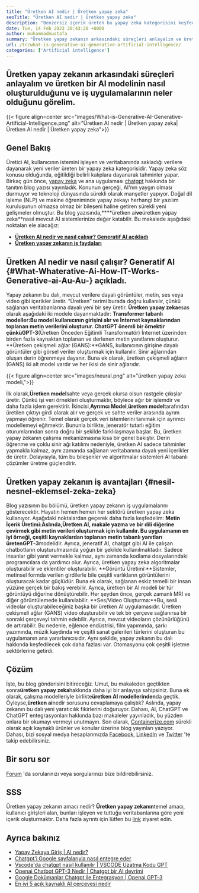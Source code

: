```yaml
---
title: "Üretken AI nedir | Üretken yapay zeka" 
seoTitle: "Üretken AI nedir | Üretken yapay zeka" 
description: "Benzersiz içerik üreten bu yapay zeka kategorisini keşfedin. Makaleye başlayalım ve cevabı almaya çalışalım, üretken AI nedir?" 
date: Tue, 14 Feb 2023 20:43:20 +0000
author: muhammadmustafa
summary: "Üretken yapay zekanın arkasındaki süreçleri anlayalım ve üretken bir AI modelinin nasıl inşa edildiğini ve iş uygulamalarının neler olduğunu görelim." 
url: /tr/what-is-generative-ai-generative-artificial-intelligence/
categories: ['Artificial intelligence']
---
```


## Üretken yapay zekanın arkasındaki süreçleri anlayalım ve üretken bir AI modelinin nasıl oluşturulduğunu ve iş uygulamalarının neler olduğunu görelim.

{{< figure align=center src="images/What-is-Generative-AI-Generative-Artificial-Intelligence.png" alt="Üretken AI nedir | Üretken yapay zeka|Üretken AI nedir | Üretken yapay zeka">}}


## Genel Bakış
Üretici AI, kullanıcının istemini işleyen ve veritabanında sakladığı verilere dayanarak yeni veriler üreten bir yapay zeka kategorisidir. Yapay zeka söz konusu olduğunda, eğitildiği belirli kalıplara dayanarak tahminler yapar. Birkaç gün önce, [yapay zeka][1] ve ana uygulaması [chatgpt][2] hakkında bir tanıtım blog yazısı yayınladık. Konunun gerçeği, AI'nın yaygın olması durmuyor ve teknoloji dünyasında sürekli olarak manşetler yapıyor. Doğal dil işleme (NLP) ve makine öğreniminde yapay zekayı herhangi bir yazılım kuruluşunun olmazsa olmaz bir bileşeni haline getiren sürekli yeni gelişmeler olmuştur. Bu blog yazısında,****üretken ai**ve**üretken yapay zeka**nasıl mevcut AI sistemlerinize değer katabilir.
Bu makalede aşağıdaki noktaları ele alacağız:
* [**Üretken AI nedir ve nasıl çalışır? Generatif AI açıkladı**][3]
* [**Üretken yapay zekanın iş faydaları**][4]

## Üretken AI nedir ve nasıl çalışır? Generatif AI {#What-Whaterative-Ai-How-IT-Works-Generative-ai-Au-Au-} açıkladı.
Yapay zekanın bu dalı, mevcut verilere dayalı görüntüler, metin, ses veya video gibi içerikler üretir. “Üretken” terimi burada doğru kullanılır, çünkü sağlanan veritabanlarına dayalı yeni bir şey üretir.
**Üretken yapay zeka**esas olarak aşağıdaki iki modele dayanmaktadır:
**Transformer tabanlı modeller:**Bu model kullanıcının girişini alır ve İnternet kaynaklarından toplanan metin verilerini oluşturur. ChatGPT önemli bir örnektir çünkü**GPT-3**(Üretken Önceden Eğitimli Transformatör) İnternet üzerinden birden fazla kaynaktan toplanan ve derlenen metin yanıtlarını oluşturur.
**Üretken çekişmeli ağlar (GANS):**GANS, kullanıcının girişine dayalı görüntüler gibi görsel veriler oluşturmak için kullanılır. Sinir ağlarından oluşan derin öğrenmeye dayanır. Buna ek olarak, üretken çekişmeli ağların (GANS) iki alt model vardır ve her ikisi de sinir ağlarıdır.

{{< figure align=center src="images/neural.png" alt="üretken yapay zeka modeli,">}}

İlk olarak,**Üretken model**sahte veya gerçek olursa olsun rastgele çıkışlar üretir. Çünkü işi veri örnekleri oluşturmaktır, böylece ağır bir işlemdir ve daha fazla işlem gerektirir. İkincisi,**Ayrımcı Model**,**üretken model**tarafından üretilen çıktıyı girdi olarak alır ve gerçek ve sahte veriler arasında ayrım yapmayı öğrenir. Temel olarak gerçek veri istemlerini tanımak için ayrımcı modellemeyi eğitmektir. Bununla birlikte, jeneratör tutarlı eğitim oturumlarından sonra doğru bir şekilde farklılaşmaya başlar.
Bu, üretken yapay zekanın çalışma mekanizmasına kısa bir genel bakıştır. Derin öğrenme ve çoklu sinir ağı katılımı nedeniyle, üretken AI sadece tahminler yapmakla kalmaz, aynı zamanda sağlanan veritabanına dayalı yeni içerikler de üretir. Dolayısıyla, tüm bu bileşenler ve algoritmalar sistemleri AI tabanlı çözümler üretme güçlendirir.

## Üretken yapay zekanın iş avantajları {#nesil-nesnel-eklemsel-zeka-zeka}
Blog yazısının bu bölümü, üretken yapay zekanın iş uygulamalarını gösterecektir. Hayatın hemen hemen her sektörü üretken yapay zeka kullanıyor. Aşağıdaki noktalardan geçerek daha fazla keşfedelim:
**Metin İçerik Üretimi:**Aslında,**Üretken AI**, makale yazma ve bir dili diğerine çevirmek gibi metin verileri oluşturmak için kullanılır. Bu uygulamanın en iyi örneği, çeşitli kaynaklardan toplanan metin tabanlı yanıtları üreten**GPT-3**modelidir. Ayrıca, jeneratif AI, chatgpt gibi AI ile çalışan chatbotların oluşturulmasında yoğun bir şekilde kullanılmaktadır. Sadece insanlar gibi yanıt vermekle kalmaz, aynı zamanda kodlama dosyalarındaki programcılara da yardımcı olur. Ayrıca, üretken yapay zeka algoritmalar oluşturabilir ve eklentiler oluşturabilir.
**Görüntü Üretimi:**Sistemler, metinsel formda verilen girdilerle bile çeşitli varlıkların görüntülerini oluşturacak kadar güçlüdür. Buna ek olarak, sağlanan eskiz temelli bir insan yüzüne gerçek bir bakış verebilir. Ayrıca, üretken bir AI modeli bir tür görüntüyü diğerine dönüştürebilir. Her şeyden önce, gerçek zamanlı MRI ve diğer görüntülemede kullanılabilir.
**Ses/Video Oluşturma:**Bu, sesli videolar oluşturabileceğiniz başka bir üretken AI uygulamasıdır. Üretken çekişmeli ağlar (GANS) video oluşturabilir ve tek bir çerçeve sağlanırsa bir sonraki çerçeveyi tahmin edebilir. Ayrıca, mevcut videoların çözünürlüğünü de artırabilir. Bu nedenle, eğlence endüstrisi, film yapımında, şarkı yazımında, müzik kaydında ve çeşitli sanat galerileri türlerini oluşturan bu uygulamanın ana yararlanıcısıdır.
Aynı şekilde, yapay zekanın bu dalı hakkında keşfedilecek çok daha fazlası var. Otomasyonu çok çeşitli işletme sektörlerine getirdi.

## Çözüm
İşte, bu blog gönderisini bitireceğiz. Umut, bu makaleden geçtikten sonra**üretken yapay zeka**hakkında daha iyi bir anlayışa sahipsiniz. Buna ek olarak, çalışma modelleriyle birlikte**üretken AI modellerinden**da geçtik. Öyleyse,**üretken ai**nedir sorusunu cevaplamaya çalıştık? Aslında, yapay zekanın bu dalı yeni yaratıcılık fikirlerini doğuruyor. Dahası, AI, ChatGPT ve ChatGPT entegrasyonları hakkında bazı makaleler yayınladık, bu yüzden onlara bir okumayı vermeyi unutmayın.
Son olarak, [Containerize.com][5] sürekli olarak açık kaynaklı ürünler ve konular üzerine blog yayınları yazıyor. Dahası, bizi sosyal medya hesaplarımızda [Facebook][6], [LinkedIn][7] ve [Twitter][8] 'te takip edebilirsiniz.

## Bir soru sor
[Forum][9] 'da sorularınızı veya sorgularınızı bize bildirebilirsiniz.

## SSS
Üretken yapay zekanın amacı nedir?
**Üretken yapay zekanın**temel amacı, kullanıcı girişleri alan, bunları işleyen ve tuttuğu veritabanlarına göre yeni içerik oluşturmaktır. Daha fazla ayrıntı için lütfen bu [link][3] ziyaret edin.

## Ayrıca bakınız
  * [Yapay Zekaya Giriş | AI nedir?][1]
  * [Chatgpt'i Google sayfalarıyla nasıl entegre eder][10]
  * [Vscode'da chatgpt nasıl kullanılır | VSCODE Uzatma Kodu GPT][11]
  * [Openai Chatbot GPT-3 Nedir | Chatgpt bir AI devrimi][2]
  * [Google Dokümanlar Chatgpt ile Entegrasyon | Openai GPT-3][12]
  * [En iyi 5 açık kaynaklı AI çerçevesi nedir][13]

  
[1]: https://blog.containerize.com/artificial-intelligence/an-introduction-to-artificial-intelligence-what-is-ai/
[2]: https://blog.containerize.com/artificial-intelligence/what-is-openai-chatbot-gpt-3-chatgpt-an-ai-revolution/
[3]: #What-is-Generative-AI-how-it-works-Generative-AI-explained
[4]: #Business-benefits-of-Generative-Artificial-Intelligence
[5]: https://www.containerize.com/
[6]: https://web.facebook.com/containerize
[7]: https://www.linkedin.com/company/containerize/
[8]: https://twitter.com/containerize_co
[9]: https://forum.containerize.com/
[10]: https://blog.containerize.com/artificial-intelligence/integrate-chatgpt-with-google-sheets/
[11]: https://blog.containerize.com/artificial-intelligence/how-to-use-chatgpt-in-vscode-the-vscode-extension-codegpt/
[12]: https://blog.containerize.com/artificial-intelligence/google-docs-integration-with-chatgpt/
[13]: https://blog.containerize.com/artificial-intelligence/top-5-open-source-ai-frameworks/
